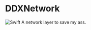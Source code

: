 # DDXNetwork
![Swift](https://github.com/dedeexe/DDXNetwork/workflows/Swift/badge.svg)
A network layer to save my ass.
